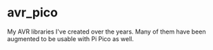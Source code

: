 # avr_pico
My AVR libraries I've created over the years.  Many of them have been augmented to be usable with Pi Pico as well.
